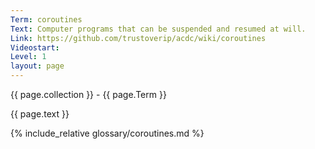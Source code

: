 ```yaml
---
Term: coroutines
Text: Computer programs that can be suspended and resumed at will.
Link: https://github.com/trustoverip/acdc/wiki/coroutines
Videostart: 
Level: 1
layout: page
---
```


{{ page.collection }} - {{ page.Term }}

   {{ page.text }}

{% include_relative glossary/coroutines.md %}
